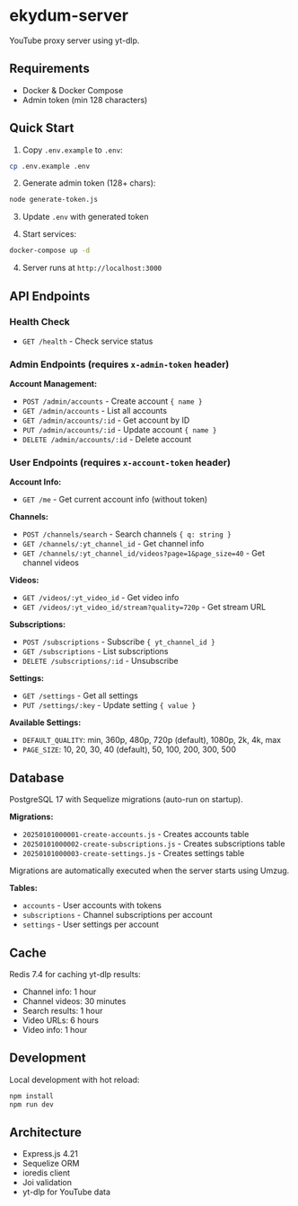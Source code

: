 # ekydum-server

YouTube proxy server using yt-dlp.

## Requirements

- Docker & Docker Compose
- Admin token (min 128 characters)

## Quick Start

1. Copy `.env.example` to `.env`:
```bash
cp .env.example .env
```

2. Generate admin token (128+ chars):
```bash
node generate-token.js
```

3. Update `.env` with generated token

4. Start services:
```bash
docker-compose up -d
```

4. Server runs at `http://localhost:3000`

## API Endpoints

### Health Check
- `GET /health` - Check service status

### Admin Endpoints (requires `x-admin-token` header)

**Account Management:**
- `POST /admin/accounts` - Create account `{ name }`
- `GET /admin/accounts` - List all accounts
- `GET /admin/accounts/:id` - Get account by ID
- `PUT /admin/accounts/:id` - Update account `{ name }`
- `DELETE /admin/accounts/:id` - Delete account

### User Endpoints (requires `x-account-token` header)

**Account Info:**
- `GET /me` - Get current account info (without token)

**Channels:**
- `POST /channels/search` - Search channels `{ q: string }`
- `GET /channels/:yt_channel_id` - Get channel info
- `GET /channels/:yt_channel_id/videos?page=1&page_size=40` - Get channel videos

**Videos:**
- `GET /videos/:yt_video_id` - Get video info
- `GET /videos/:yt_video_id/stream?quality=720p` - Get stream URL

**Subscriptions:**
- `POST /subscriptions` - Subscribe `{ yt_channel_id }`
- `GET /subscriptions` - List subscriptions
- `DELETE /subscriptions/:id` - Unsubscribe

**Settings:**
- `GET /settings` - Get all settings
- `PUT /settings/:key` - Update setting `{ value }`

**Available Settings:**
- `DEFAULT_QUALITY`: min, 360p, 480p, 720p (default), 1080p, 2k, 4k, max
- `PAGE_SIZE`: 10, 20, 30, 40 (default), 50, 100, 200, 300, 500

## Database

PostgreSQL 17 with Sequelize migrations (auto-run on startup).

**Migrations:**
- `20250101000001-create-accounts.js` - Creates accounts table
- `20250101000002-create-subscriptions.js` - Creates subscriptions table
- `20250101000003-create-settings.js` - Creates settings table

Migrations are automatically executed when the server starts using Umzug.

**Tables:**
- `accounts` - User accounts with tokens
- `subscriptions` - Channel subscriptions per account
- `settings` - User settings per account

## Cache

Redis 7.4 for caching yt-dlp results:
- Channel info: 1 hour
- Channel videos: 30 minutes
- Search results: 1 hour
- Video URLs: 6 hours
- Video info: 1 hour

## Development

Local development with hot reload:
```bash
npm install
npm run dev
```

## Architecture

- Express.js 4.21
- Sequelize ORM
- ioredis client
- Joi validation
- yt-dlp for YouTube data
